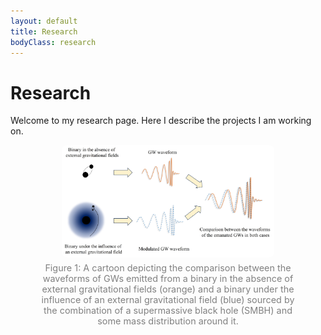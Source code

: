 ```yaml
---
layout: default
title: Research
bodyClass: research
---
```


# Research

Welcome to my research page. Here I describe the projects I am working on.

<figure style="text-align: center;">
  <img src="/assets/Research/Profiling_Depict.jpg" alt="Project 1 figure" style="max-width:80%; border-radius:8px;">
  <figcaption style="font-size:0.9rem; color:gray; margin-top:5px;">
    Figure 1: A cartoon depicting the comparison between the waveforms of GWs emitted from a binary in the absence of external gravitational fields (orange) and a binary under the influence of an external gravitational field (blue) sourced by the combination of a supermassive black hole (SMBH) and some mass distribution around it. 
  </figcaption>
</figure>
